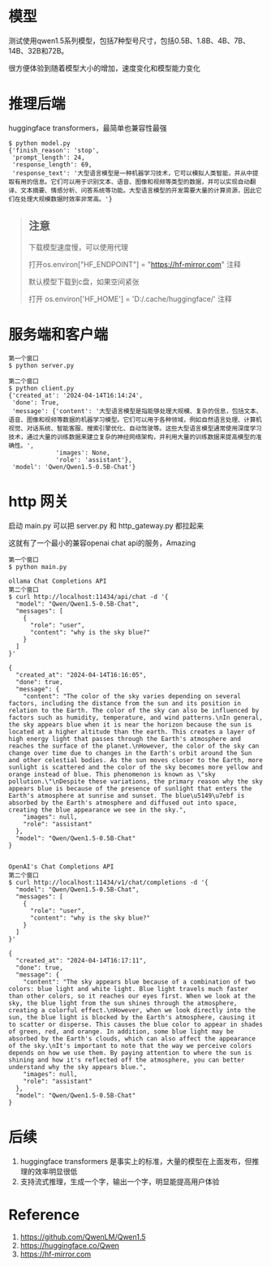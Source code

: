 # 模型
测试使用qwen1.5系列模型，包括7种型号尺寸，包括0.5B、1.8B、4B、7B、14B、32B和72B。

很方便体验到随着模型大小的增加，速度变化和模型能力变化

# 推理后端
huggingface transformers，最简单也兼容性最强

```
$ python model.py
{'finish_reason': 'stop',
 'prompt_length': 24,
 'response_length': 69,
 'response_text': '大型语言模型是一种机器学习技术，它可以模拟人类智能，并从中提取有用的信息。它们可以用于识别文本、语音、图像和视频等类型的数据，并可以实现自动翻译、文本摘要、情感分析、问答系统等功能。大型语言模型的开发需要大量的计算资源，因此它们在处理大规模数据时效率非常高。'}
 ```


> ## 注意
> 下载模型速度慢，可以使用代理 
> 
> 打开os.environ["HF_ENDPOINT"] = "https://hf-mirror.com" 注释
> 
> 默认模型下载到c盘，如果空间紧张
> 
> 打开 os.environ['HF_HOME'] = 'D:/.cache/huggingface/' 注释


# 服务端和客户端

```
第一个窗口
$ python server.py

第二个窗口
$ python client.py 
{'created_at': '2024-04-14T16:14:24',
 'done': True,
 'message': {'content': '大型语言模型是指能够处理大规模、复杂的信息，包括文本、语音、图像和视频等数据的机器学习模型。它们可以用于各种领域，例如自然语言处理、计算机视觉、对话系统、智能客服、搜索引擎优化、自动驾驶等。这些大型语言模型通常使用深度学习技术，通过大量的训练数据来建立复杂的神经网络架构，并利用大量的训练数据来提高模型的准确性。',
             'images': None,
             'role': 'assistant'},
 'model': 'Qwen/Qwen1.5-0.5B-Chat'}
```

# http 网关

启动 main.py 可以把 server.py 和 http_gateway.py 都拉起来

这就有了一个最小的兼容openai chat api的服务，Amazing


```
第一个窗口
$ python main.py 

ollama Chat Completions API
第二个窗口
$ curl http://localhost:11434/api/chat -d '{
  "model": "Qwen/Qwen1.5-0.5B-Chat",
  "messages": [
    {
      "role": "user",
      "content": "why is the sky blue?"
    }
  ]
}'

{
  "created_at": "2024-04-14T16:16:05",
  "done": true,
  "message": {
    "content": "The color of the sky varies depending on several factors, including the distance from the sun and its position in relation to the Earth. The color of the sky can also be influenced by factors such as humidity, temperature, and wind patterns.\nIn general, the sky appears blue when it is near the horizon because the sun is located at a higher altitude than the earth. This creates a layer of high energy light that passes through the Earth's atmosphere and reaches the surface of the planet.\nHowever, the color of the sky can change over time due to changes in the Earth's orbit around the Sun and other celestial bodies. As the sun moves closer to the Earth, more sunlight is scattered and the color of the sky becomes more yellow and orange instead of blue. This phenomenon is known as \"sky pollution.\"\nDespite these variations, the primary reason why the sky appears blue is because of the presence of sunlight that enters the Earth's atmosphere at sunrise and sunset. The blue\u5149\u7ebf is absorbed by the Earth's atmosphere and diffused out into space, creating the blue appearance we see in the sky.",
    "images": null,
    "role": "assistant"
  },
  "model": "Qwen/Qwen1.5-0.5B-Chat"
}


OpenAI's Chat Completions API
第二个窗口
$ curl http://localhost:11434/v1/chat/completions -d '{
  "model": "Qwen/Qwen1.5-0.5B-Chat",
  "messages": [
    {
      "role": "user",
      "content": "why is the sky blue?"
    }
  ]
}'

{
  "created_at": "2024-04-14T16:17:11",
  "done": true,
  "message": {
    "content": "The sky appears blue because of a combination of two colors: blue light and white light. Blue light travels much faster than other colors, so it reaches our eyes first. When we look at the sky, the blue light from the sun shines through the atmosphere, creating a colorful effect.\nHowever, when we look directly into the sun, the blue light is blocked by the Earth's atmosphere, causing it to scatter or disperse. This causes the blue color to appear in shades of green, red, and orange. In addition, some blue light may be absorbed by the Earth's clouds, which can also affect the appearance of the sky.\nIt's important to note that the way we perceive colors depends on how we use them. By paying attention to where the sun is shining and how it's reflected off the atmosphere, you can better understand why the sky appears blue.",
    "images": null,
    "role": "assistant"
  },
  "model": "Qwen/Qwen1.5-0.5B-Chat"
}
```

# 后续
1. huggingface transformers 是事实上的标准，大量的模型在上面发布，但推理的效率明显很低
2. 支持流式推理，生成一个字，输出一个字，明显能提高用户体验

# Reference
1. https://github.com/QwenLM/Qwen1.5
2. https://huggingface.co/Qwen
3. https://hf-mirror.com


